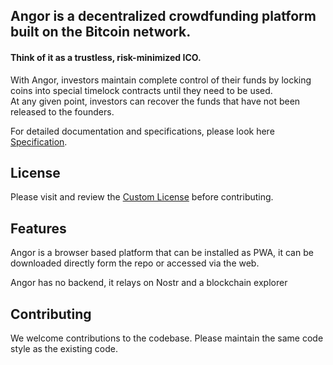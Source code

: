 ## Angor is a decentralized crowdfunding platform built on the Bitcoin network. 
#### Think of it as a trustless, risk-minimized ICO.

With Angor, investors maintain complete control of their funds by locking coins into special timelock contracts until they need to be used.  
At any given point, investors can recover the funds that have not been released to the founders.

For detailed documentation and specifications, please look here [Specification](https://gist.github.com/dangershony/7683ce7b380c57bf60875739824fd987).

## License

Please visit and review the [Custom License](/LICENSE) before contributing.

## Features

Angor is a browser based platform that can be installed as PWA, it can be downloaded directly form the repo or accessed via the web.

Angor has no backend, it relays on Nostr and a blockchain explorer

## Contributing

We welcome contributions to the codebase. Please maintain the same code style as the existing code.

